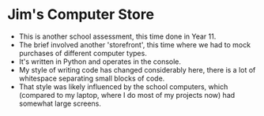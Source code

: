 # Jim's Computer Store

- This is another school assessment, this time done in Year 11.
- The brief involved another 'storefront', this time where we had to mock purchases of different computer types.
- It's written in Python and operates in the console.
- My style of writing code has changed considerably here, there is a lot of whitespace separating small blocks of code.
- That style was likely influenced by the school computers, which (compared to my laptop, where I do most of my projects now) had somewhat large screens.
